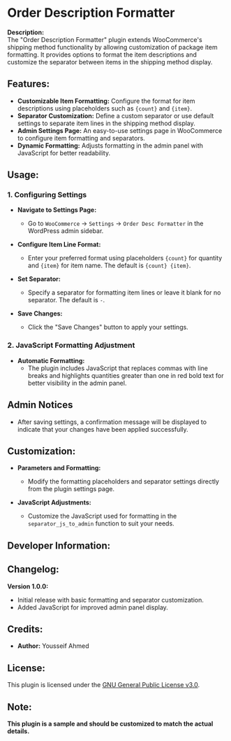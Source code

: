 # Order Description Formatter

**Description:**  
The "Order Description Formatter" plugin extends WooCommerce's shipping method functionality by allowing customization of package item formatting. It provides options to format the item descriptions and customize the separator between items in the shipping method display.

## Features:

- **Customizable Item Formatting:** Configure the format for item descriptions using placeholders such as `{count}` and `{item}`.
- **Separator Customization:** Define a custom separator or use default settings to separate item lines in the shipping method display.
- **Admin Settings Page:** An easy-to-use settings page in WooCommerce to configure item formatting and separators.
- **Dynamic Formatting:** Adjusts formatting in the admin panel with JavaScript for better readability.

## Usage:

### 1. Configuring Settings

- **Navigate to Settings Page:**
  - Go to `WooCommerce` → `Settings` → `Order Desc Formatter` in the WordPress admin sidebar.

- **Configure Item Line Format:**
  - Enter your preferred format using placeholders `{count}` for quantity and `{item}` for item name. The default is `{count} {item}`.

- **Set Separator:**
  - Specify a separator for formatting item lines or leave it blank for no separator. The default is `-`.

- **Save Changes:**
  - Click the "Save Changes" button to apply your settings.

### 2. JavaScript Formatting Adjustment

- **Automatic Formatting:**
  - The plugin includes JavaScript that replaces commas with line breaks and highlights quantities greater than one in red bold text for better visibility in the admin panel.

## Admin Notices

- After saving settings, a confirmation message will be displayed to indicate that your changes have been applied successfully.

## Customization:

- **Parameters and Formatting:**
  - Modify the formatting placeholders and separator settings directly from the plugin settings page.

- **JavaScript Adjustments:**
  - Customize the JavaScript used for formatting in the `separator_js_to_admin` function to suit your needs.

## Developer Information:

## Changelog:

**Version 1.0.0:**
- Initial release with basic formatting and separator customization.
- Added JavaScript for improved admin panel display.

## Credits:

- **Author:** Yousseif Ahmed

## License:

This plugin is licensed under the [GNU General Public License v3.0](https://www.gnu.org/licenses/gpl-3.0.html).

## Note:

**This plugin is a sample and should be customized to match the actual details.**
